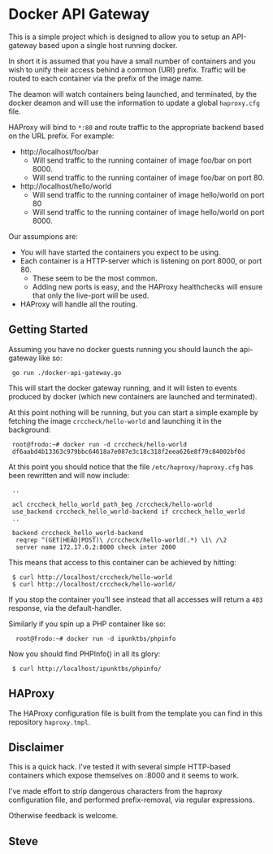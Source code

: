 # Docker API Gateway

This is a simple project which is designed to allow you to setup an
API-gateway based upon a single host running docker.

In short it is assumed that you have a small number of containers and
you wish to unify their access behind a common (URI) prefix.  Traffic will
be routed to each container via the prefix of the image name.

The deamon will watch containers being launched, and terminated, by the
docker deamon and will use the information to update a global `haproxy.cfg`
file.

HAProxy will bind to `*:80` and route traffic to the appropriate
backend based on the URL prefix.  For example:

* http://localhost/foo/bar
  * Will send traffic to the running container of image foo/bar on port 8000.
  * Will send traffic to the running container of image foo/bar on port 80.
* http://localhost/hello/world
  * Will send traffic to the running container of image hello/world on port 80
  * Will send traffic to the running container of image hello/world on port 8000.

Our assumpions are:

* You will have started the containers you expect to be using.
* Each container is a HTTP-server which is listening on port 8000, or port 80.
  * These seem to be the most common.
  * Adding new ports is easy, and the HAProxy healthchecks will ensure that only the live-port will be used.
* HAProxy will handle all the routing.



## Getting Started

Assuming you have no docker guests running you should launch the
api-gateway like so:

     go run ./docker-api-gateway.go

This will start the docker gateway running, and it will listen to
events produced by docker (which new containers are launched and
terminated).

At this point nothing will be running, but you can start a simple
example by fetching the image `crccheck/hello-world` and launching
it in the background:

     root@frodo:~# docker run -d crccheck/hello-world
     df6aabd4b13363c979bbc64618a7e087e3c18c318f2eea626e8f79c84002bf0d

At this point you should notice that the file `/etc/haproxy/haproxy.cfg` has
been rewritten and will now include:

     ..

	 acl crccheck_hello_world path_beg /crccheck/hello-world
	 use_backend crccheck_hello_world-backend if crccheck_hello_world
     ..

     backend crccheck_hello_world-backend
      reqrep ^(GET|HEAD|POST)\ /crccheck/hello-world(.*) \1\ /\2
      server name 172.17.0.2:8000 check inter 2000

This means that access to this container can be achieved by hitting:

     $ curl http://localhost/crccheck/hello-world
     $ curl http://localhost/crccheck/hello-world/

If you stop the container you'll see instead that all accesses will return
a `403` response, via the default-handler.

Similarly if you spin up a PHP container like so:

      root@frodo:~# docker run -d ipunktbs/phpinfo

Now you should find PHPInfo() in all its glory:

     $ curl http://localhost/ipunktbs/phpinfo/



## HAProxy

The HAProxy configuration file is built from the template you can
find in this repository `haproxy.tmpl`.


## Disclaimer

This is a quick hack.  I've tested it with several simple HTTP-based
containers which expose themselves on :8000 and it seems to work.

I've made effort to strip dangerous characters from the haproxy configuration
file, and performed prefix-removal, via regular expressions.

Otherwise feedback is welcome.

Steve
--
